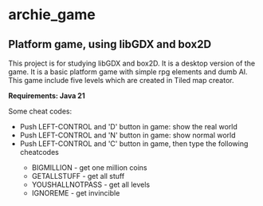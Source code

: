 # archie_game
<h2>Platform game, using libGDX and box2D</h2>

This project is for studying libGDX and box2D. It is a desktop version of the game. It is a basic platform game with simple rpg elements and dumb AI.<br />
This game include five levels which are created in Tiled map creator.<br />
<p><strong>Requirements: Java 21</strong></p>
Some cheat codes:<br>
<ul>
  <li>Push LEFT-CONTROL and 'D' button in game: show the real world</li>
  <li>Push LEFT-CONTROL and 'N' button in game: show normal world</li>
  <li>Push LEFT-CONTROL and 'C' button in game, then type the following cheatcodes</li>
  <ul>
      <li>BIGMILLION - get one million coins</li>
      <li>GETALLSTUFF - get all stuff</li>
      <li>YOUSHALLNOTPASS - get all levels</li>
      <li>IGNOREME - get invincible</li>
  </ul>
</ul>
